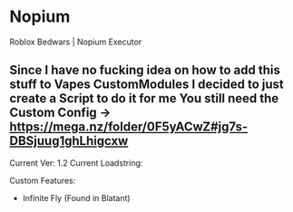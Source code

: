 # Nopium
Roblox Bedwars | Nopium Executor

Since I have no fucking idea on how to add this stuff to Vapes CustomModules  I decided to just create a Script to do it for me
You still need the Custom Config -> https://mega.nz/folder/0F5yACwZ#jg7s-DBSjuug1ghLhigcxw
------------------------------------------------------------------------------------------

Current Ver: 1.2
Current Loadstring:

Custom Features:

 - Infinite Fly (Found in Blatant)
